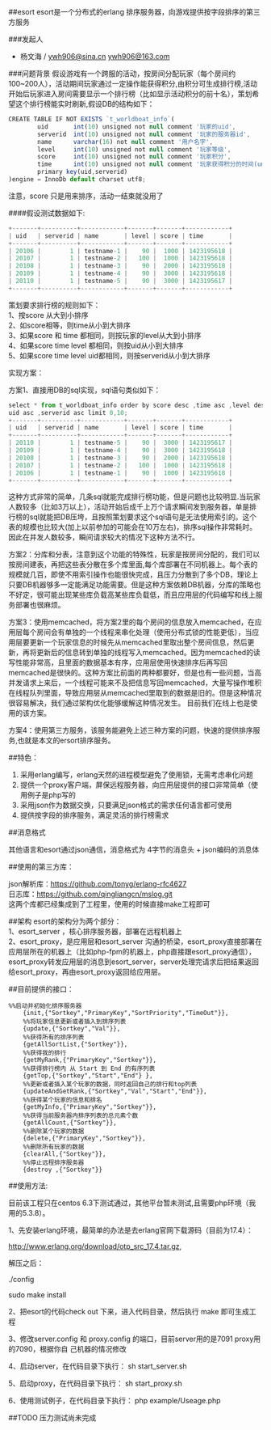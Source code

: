 ##esort
esort是一个分布式的erlang 排序服务器，向游戏提供按字段排序的第三方服务

###发起人
* 杨文海 / ywh906@sina.cn ywh906@163.com

###问题背景
假设游戏有一个跨服的活动，按房间分配玩家（每个房间约100~200人），活动期间玩家通过一定操作能获得积分,由积分可生成排行榜,活动开始后玩家进入房间需要显示一个排行榜（比如显示活动积分的前十名），策划希望这个排行榜能实时刷新,假设DB的结构如下：

```javascript
CREATE TABLE IF NOT EXISTS `t_worldboat_info`(
        uid       int(10) unsigned not null comment '玩家的uid',
        serverid  int(10) unsigned not null comment '玩家的服务器id',
        name      varchar(16) not null comment '用户名字',
        level     int(10) unsigned not null comment '玩家等级',
        score     int(10) unsigned not null comment '玩家积分',
        time      int(10) unsigned not null comment '玩家获得积分的时间(unix时间戳)',
        primary key(uid,serverid)
)engine = InnoDb default charset utf8;
```

注意，score 只是用来排序，活动一结束就没用了

####假设测试数据如下:  

```javascript
+-------+----------+------------+-------+-------+------------+
| uid   | serverid | name       | level | score | time       |
+-------+----------+------------+-------+-------+------------+
| 20106 |        1 | testname-1 |    90 |  1000 | 1423195618 |
| 20107 |        1 | testname-2 |   100 |  1000 | 1423195618 |
| 20108 |        1 | testname-3 |    90 |  2000 | 1423195618 |
| 20109 |        1 | testname-4 |    90 |  3000 | 1423195618 |
| 20110 |        1 | testname-5 |    90 |  3000 | 1423195617 |
+-------+----------+------------+-------+-------+------------+
```

策划要求排行榜的规则如下：  
 1、按score 从大到小排序  
 2、如score相等，则time从小到大排序  
 3、如果score 和 time 都相同，则按玩家的level从大到小排序  
 4、如果score time level 都相同，则按uid从小到大排序  
 5、如果score time level uid都相同，则按serverid从小到大排序
 
实现方案：

方案1、直接用DB的sql实现，sql语句类似如下：
```javascript
select * from t_worldboat_info order by score desc ,time asc ,level desc,
uid asc ,serverid asc limit 0,10;
+-------+----------+------------+-------+-------+------------+
| uid   | serverid | name       | level | score | time       |
+-------+----------+------------+-------+-------+------------+
| 20110 |        1 | testname-5 |    90 |  3000 | 1423195617 |
| 20109 |        1 | testname-4 |    90 |  3000 | 1423195618 |
| 20108 |        1 | testname-3 |    90 |  2000 | 1423195618 |
| 20107 |        1 | testname-2 |   100 |  1000 | 1423195618 |
| 20106 |        1 | testname-1 |    90 |  1000 | 1423195618 |
+-------+----------+------------+-------+-------+------------+
```
这种方式非常的简单，几条sql就能完成排行榜功能，但是问题也比较明显.当玩家人数较多（比如3万以上），活动开始后成千上万个请求瞬间发到服务器，单是排行榜的sql就能把DB压垮，且按照策划要求这个sql语句是无法使用索引的。这个表的规模也比较大(加上以前参加的可能会在10万左右)，排序sql操作非常耗时。因此在并发人数较多，瞬间请求较大的情况下这种方法不行。

方案2：分库和分表，注意到这个功能的特殊性，玩家是按房间分配的，我们可以按房间建表，再把这些表分散在多个库里面,每个库部署在不同机器上。每个表的规模就几百，即使不用索引操作也能很快完成，且压力分散到了多个DB，理论上只要DB机器够多一定能满足功能需要。但是这种方案依赖DB机器，分库的策略也不好定，很可能出现某些库负载高某些库负载低，而且应用层的代码编写和线上服务部署也很麻烦。

方案3：使用memcached，将方案2里的每个房间的信息放入memcached，在应用层每个房间会有单独的一个线程来串化处理（使用分布式锁的性能更低），当应用层要更新一个玩家信息的时候先从memcached里取出整个房间信息，然后更新，再将更新后的信息转到单独的线程写入memcached。因为memcached的读写性能非常高，且里面的数据基本有序，应用层使用快速排序后再写回memcached是很快的。这种方案比前面的两种都要好，但是也有一些问题，当高并发请求上来后，一个线程可能来不及把信息写回memcached，大量写操作堆积在线程队列里面，导致应用层从memcached里取到的数据是旧的。但是这种情况很容易解决，我们通过架构优化能够缓解这种情况发生。
目前我们在线上也是使用的该方案。

方案4：使用第三方服务，该服务能避免上述三种方案的问题，快速的提供排序服务,也就是本文的ersort排序服务。


##特色：
   1) 采用erlang编写，erlang天然的进程模型避免了使用锁，无需考虑串化问题  
   2) 提供一个proxy客户端，屏保远程服务器，向应用层提供的接口非常简单（使用例子是php写的  
   3) 采用json作为数据交换，只要满足json格式的需求任何语言都可使用  
   4) 提供按字段的排序服务，满足灵活的排行榜需求  
   

##消息格式

  其他语言和esort通过json通信，消息格式为 4字节的消息头 + json编码的消息体

##使用的第三方库：

   json解析库：https://github.com/tonyg/erlang-rfc4627  
   日志库：https://github.com/qingliangcn/mslog.git   
   这两个库都已经集成到了工程里，使用的时候直接make工程即可
	
##架构
esort的架构分为两个部分：  
1、esort_server ，核心排序服务器，部署在远程机器上  
2、esort_proxy，是应用层和esort_server 沟通的桥梁，esort_proxy直接部署在应用层所在的机器上（比如php-fpm的机器上，php直接跟esort_proxy通信），
   esort_proxy转发应用层的消息到esort_server，server处理完请求后把结果返回给esort_proxy，再由esort_proxy返回给应用层。



##目前提供的接口：

	%%启动并初始化排序服务器
        {init,{"Sortkey","PrimaryKey","SortPriority","TimeOut"}},
        %%将玩家信息更新或者插入到排序列表
        {update,{"Sortkey","Val"}},
        %%获得所有的排序列表
        {getAllSortList,{"Sortkey"}},
        %%获得我的排行
        {getMyRank,{"PrimaryKey","Sortkey"}},
        %%获得排行榜内 从 Start 到 End 的有序列表
        {getTop,{"Sortkey","Start","End"} },
        %%更新或者插入某个玩家的数据，同时返回自己的排行和top列表
        {updateAndGetRank,{"Sortkey","Val","Start","End"}},
        %%获得某个玩家的信息和排名
        {getMyInfo,{"PrimaryKey","Sortkey"}},
        %%获得当前服务器内排序列表的总元素个数
        {getAllCount,{"Sortkey"}},
        %%删除某个玩家的数据
        {delete,{"PrimaryKey","Sortkey"}},
        %%删除所有玩家的数据
        {clearAll,{"Sortkey"}},
        %%停止远程排序服务器
        {destroy ,{"Sortkey"}}
    
##使用方法:

目前该工程只在centos 6.3下测试通过，其他平台暂未测试,且需要php环境（我用的5.3.8）。

1、先安装erlang环境，最简单的办法是去erlang官网下载源码（目前为17.4）：

   http://www.erlang.org/download/otp_src_17.4.tar.gz,
   
   解压之后：

   ./config

   sudo make install
   
2、把esort的代码check out 下来，进入代码目录，然后执行 make 即可生成工程

3、修改server.config 和 proxy.config 的端口，目前server用的是7091 proxy用的7090，根据你自   己机器的情况修改

4、启动server，在代码目录下执行：
   sh start_server.sh
   
5、启动proxy，在代码目录下执行：
   sh  start_proxy.sh
   
6、使用测试例子，在代码目录下执行：
   php example/Useage.php 

##TODO
压力测试尚未完成


